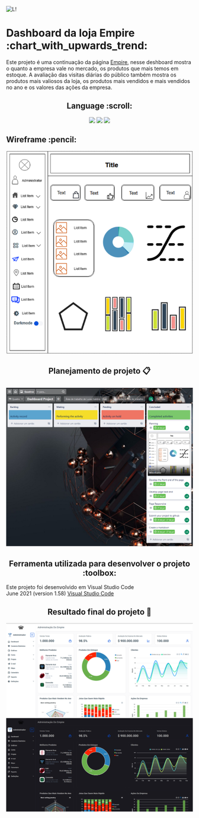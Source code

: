 ![L!](https://img.shields.io/badge/License-MIT-green) 

<h1>Dashboard da loja Empire	:chart_with_upwards_trend:</h1>

Este projeto é uma continuação da página <a href="https://lucasgaldinno.github.io/empire-website/home.html">Empire</a>, nesse deshboard mostra o quanto a empresa vale no mercado, os produtos que mais temos em estoque. A avaliação das visitas diárias do público também mostra os produtos mais valiosos da loja, os produtos mais vendidos e mais vendidos no ano e os valores das ações da empresa.

<h2 align="center">
 Language :scroll:
</h2>
<p align="center">
<img src="https://camo.githubusercontent.com/d63d473e728e20a286d22bb2226a7bf45a2b9ac6c72c59c0e61e9730bfe4168c/68747470733a2f2f696d672e736869656c64732e696f2f62616467652f48544d4c352d4533344632363f7374796c653d666f722d7468652d6261646765266c6f676f3d68746d6c35266c6f676f436f6c6f723d7768697465">
<img src="https://camo.githubusercontent.com/3a0f693cfa032ea4404e8e02d485599bd0d192282b921026e89d271aaa3d7565/68747470733a2f2f696d672e736869656c64732e696f2f62616467652f435353332d3135373242363f7374796c653d666f722d7468652d6261646765266c6f676f3d63737333266c6f676f436f6c6f723d7768697465">
<img src="https://camo.githubusercontent.com/9d07c04bdd98c662d5df9d4e1cc1de8446ffeaebca330feb161f1fb8e1188204/68747470733a2f2f696d672e736869656c64732e696f2f62616467652f4a6176615363726970742d4637444631453f7374796c653d666f722d7468652d6261646765266c6f676f3d6a617661736372697074266c6f676f436f6c6f723d626c61636b">
<p>

<h2>Wireframe :pencil:</h2>

<img src ="./Screenshots/Wireframe-Dashboard.png" alt="Wireframe">
 
<h2 align="center">
Planejamento de projeto 📋<br><br>
<img src ="./Screenshots/Trello-Planning.png?token=AREOZJYTKC77MROJXNP24YTBABDEU" alt="Planning-Trello">
</h2>
 
<h2 align="center">
Ferramenta utilizada para desenvolver o projeto :toolbox:
</h2>
Este projeto foi desenvolvido em Visual Studio Code<br>
June 2021 (version 1.58) <a href="https://code.visualstudio.com/">Visual Studio Code</a>
 
<h2 align="center">
Resultado final do projeto 🎯
</h2>
  
<img src ="./Screenshots/dashboard.png" alt="Dashboard">
 
<img src ="./Screenshots/dark-mode.png" alt="Dashboard-Darkmode">
